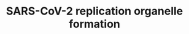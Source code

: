 ---
annotations:
- type: Disease Ontology
  value: COVID-19
authors:
- NhungP
- Eweitz
- Egonw
description: Components of the class III PI3K complex is speculated to promote SARS-CoV-2
  replication. PI3P and DFCP1 contribute to the formation of double membrane vesicles
  needed for viral replication. Nsp3 protein from SARS-CoV 2 stimulates the accumulation
  of PI3P.
last-edited: 2021-12-28
organisms:
- Homo sapiens
redirect_from:
- /index.php/Pathway:WP5156
- /instance/WP5156
schema-jsonld:
- '@context': https://schema.org/
  '@id': https://wikipathways.github.io/pathways/WP5156.html
  '@type': Dataset
  creator:
    '@type': Organization
    name: WikiPathways
  description: Components of the class III PI3K complex is speculated to promote SARS-CoV-2
    replication. PI3P and DFCP1 contribute to the formation of double membrane vesicles
    needed for viral replication. Nsp3 protein from SARS-CoV 2 stimulates the accumulation
    of PI3P.
  keywords:
  - VPS15
  - PI3P
  - DFCP1
  - rep 1ab
  - nsp3
  - ATG14
  - AMBRA
  - VPS34
  - Beclin-1
  license: CC0
  name: SARS-CoV-2 replication organelle formation
seo: CreativeWork
title: SARS-CoV-2 replication organelle formation
wpid: WP5156
---